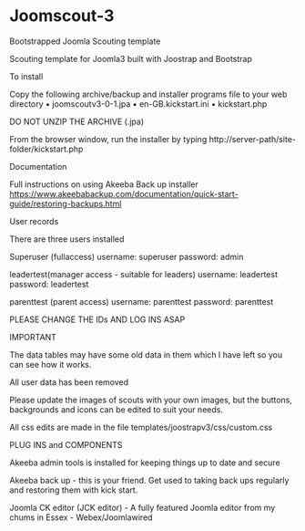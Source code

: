 Joomscout-3
===========

Bootstrapped Joomla Scouting template

Scouting template for Joomla3 built with Joostrap and Bootstrap

To install

Copy the following archive/backup and installer programs file to your web directory ▪ joomscoutv3-0-1.jpa ▪ en-GB.kickstart.ini ▪ kickstart.php

DO NOT UNZIP THE ARCHIVE (.jpa)

From the browser window, run the installer by typing http://server-path/site-folder/kickstart.php

Documentation

Full instructions on using Akeeba Back up installer https://www.akeebabackup.com/documentation/quick-start-guide/restoring-backups.html

User records

There are three users installed

Superuser (fullaccess) username: superuser password: admin

leadertest(manager access - suitable for leaders) username: leadertest password: leadertest

parenttest (parent access) username: parenttest password: parenttest

PLEASE CHANGE THE IDs AND LOG INS ASAP

IMPORTANT

The data tables may have some old data in them which I have left so you can see how it works.

All user data has been removed

Please update the images of scouts with your own images, but the buttons, backgrounds and icons can be edited to suit your needs.

All css edits are made in the file templates/joostrapv3/css/custom.css

PLUG INS and COMPONENTS

Akeeba admin tools is installed for keeping things up to date and secure

Akeeba back up - this is your friend. Get used to taking back ups regularly and restoring them with kick start.

Joomla CK editor (JCK editor) - A fully featured Joomla editor from my chums in Essex - Webex/Joomlawired
